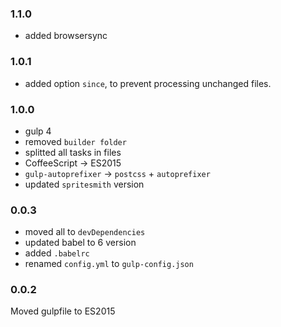 ### 1.1.0
- added browsersync

### 1.0.1
- added option `since`, to prevent processing unchanged files.

### 1.0.0
- gulp 4
- removed `builder folder`
- splitted all tasks in files
- CoffeeScript -> ES2015
- `gulp-autoprefixer` -> `postcss` + `autoprefixer`
- updated `spritesmith` version

### 0.0.3
- moved all to `devDependencies`
- updated babel to 6 version
- added `.babelrc`
- renamed `config.yml` to `gulp-config.json`

### 0.0.2
Moved gulpfile to ES2015
